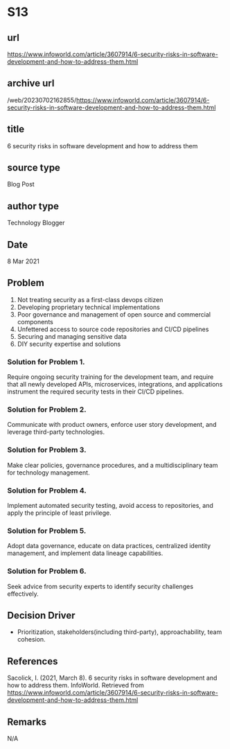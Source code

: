 # S13
## url
https://www.infoworld.com/article/3607914/6-security-risks-in-software-development-and-how-to-address-them.html

## archive url
/web/20230702162855/https://www.infoworld.com/article/3607914/6-security-risks-in-software-development-and-how-to-address-them.html

## title
6 security risks in software development and how to address them

## source type
Blog Post

## author type
Technology Blogger

## Date
8 Mar 2021

## Problem
1. Not treating security as a first-class devops citizen
2. Developing proprietary technical implementations
3. Poor governance and management of open source and commercial components
4. Unfettered access to source code repositories and CI/CD pipelines
5. Securing and managing sensitive data
6. DIY security expertise and solutions



### Solution for Problem 1.
Require ongoing security training for the development team, and require that all newly developed APIs, microservices, integrations, and applications instrument the required security tests in their CI/CD pipelines.
### Solution for Problem 2.
Communicate with product owners, enforce user story development, and leverage third-party technologies.
### Solution for Problem 3. 
Make clear policies, governance procedures, and a multidisciplinary team for technology management.
### Solution for Problem 4. 
Implement automated security testing, avoid access to repositories, and apply the principle of least privilege.
### Solution for Problem 5. 
Adopt data governance, educate on data practices, centralized identity management, and implement data lineage capabilities.
### Solution for Problem 6. 
Seek advice from security experts to identify security challenges effectively.

## Decision Driver
- Prioritization, stakeholders(including third-party), approachability, team cohesion.

## References
Sacolick, I. (2021, March 8). 6 security risks in software development and how to address them. InfoWorld. Retrieved from https://www.infoworld.com/article/3607914/6-security-risks-in-software-development-and-how-to-address-them.html

## Remarks
N/A